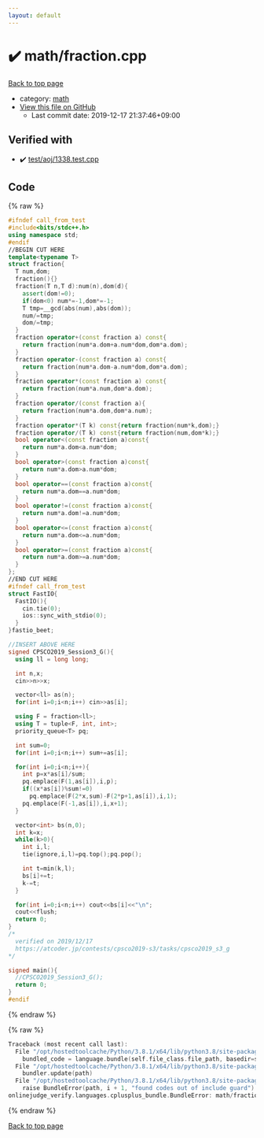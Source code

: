```yaml
---
layout: default
---
```


<!-- mathjax config similar to math.stackexchange -->
<script type="text/javascript" async
  src="https://cdnjs.cloudflare.com/ajax/libs/mathjax/2.7.5/MathJax.js?config=TeX-MML-AM_CHTML">
</script>
<script type="text/x-mathjax-config">
  MathJax.Hub.Config({
    TeX: { equationNumbers: { autoNumber: "AMS" }},
    tex2jax: {
      inlineMath: [ ['$','$'] ],
      processEscapes: true
    },
    "HTML-CSS": { matchFontHeight: false },
    displayAlign: "left",
    displayIndent: "2em"
  });
</script>

<script type="text/javascript" src="https://cdnjs.cloudflare.com/ajax/libs/jquery/3.4.1/jquery.min.js"></script>
<script src="https://cdn.jsdelivr.net/npm/jquery-balloon-js@1.1.2/jquery.balloon.min.js" integrity="sha256-ZEYs9VrgAeNuPvs15E39OsyOJaIkXEEt10fzxJ20+2I=" crossorigin="anonymous"></script>
<script type="text/javascript" src="../../assets/js/copy-button.js"></script>
<link rel="stylesheet" href="../../assets/css/copy-button.css" />


# :heavy_check_mark: math/fraction.cpp

<a href="../../index.html">Back to top page</a>

* category: <a href="../../index.html#7e676e9e663beb40fd133f5ee24487c2">math</a>
* <a href="{{ site.github.repository_url }}/blob/master/math/fraction.cpp">View this file on GitHub</a>
    - Last commit date: 2019-12-17 21:37:46+09:00




## Verified with

* :heavy_check_mark: <a href="../../verify/test/aoj/1338.test.cpp.html">test/aoj/1338.test.cpp</a>


## Code

<a id="unbundled"></a>
{% raw %}
```cpp
#ifndef call_from_test
#include<bits/stdc++.h>
using namespace std;
#endif
//BEGIN CUT HERE
template<typename T>
struct fraction{
  T num,dom;
  fraction(){}
  fraction(T n,T d):num(n),dom(d){
    assert(dom!=0);
    if(dom<0) num*=-1,dom*=-1;
    T tmp=__gcd(abs(num),abs(dom));
    num/=tmp;
    dom/=tmp;
  }
  fraction operator+(const fraction a) const{
    return fraction(num*a.dom+a.num*dom,dom*a.dom);
  }
  fraction operator-(const fraction a) const{
    return fraction(num*a.dom-a.num*dom,dom*a.dom);
  }
  fraction operator*(const fraction a) const{
    return fraction(num*a.num,dom*a.dom);
  }
  fraction operator/(const fraction a){
    return fraction(num*a.dom,dom*a.num);
  }
  fraction operator*(T k) const{return fraction(num*k,dom);}
  fraction operator/(T k) const{return fraction(num,dom*k);}
  bool operator<(const fraction a)const{
    return num*a.dom<a.num*dom;
  }
  bool operator>(const fraction a)const{
    return num*a.dom>a.num*dom;
  }
  bool operator==(const fraction a)const{
    return num*a.dom==a.num*dom;
  }
  bool operator!=(const fraction a)const{
    return num*a.dom!=a.num*dom;
  }
  bool operator<=(const fraction a)const{
    return num*a.dom<=a.num*dom;
  }
  bool operator>=(const fraction a)const{
    return num*a.dom>=a.num*dom;
  }
};
//END CUT HERE
#ifndef call_from_test
struct FastIO{
  FastIO(){
    cin.tie(0);
    ios::sync_with_stdio(0);
  }
}fastio_beet;

//INSERT ABOVE HERE
signed CPSCO2019_Session3_G(){
  using ll = long long;

  int n,x;
  cin>>n>>x;

  vector<ll> as(n);
  for(int i=0;i<n;i++) cin>>as[i];

  using F = fraction<ll>;
  using T = tuple<F, int, int>;
  priority_queue<T> pq;

  int sum=0;
  for(int i=0;i<n;i++) sum+=as[i];

  for(int i=0;i<n;i++){
    int p=x*as[i]/sum;
    pq.emplace(F(1,as[i]),i,p);
    if((x*as[i])%sum!=0)
      pq.emplace(F(2*x,sum)-F(2*p+1,as[i]),i,1);
    pq.emplace(F(-1,as[i]),i,x+1);
  }

  vector<int> bs(n,0);
  int k=x;
  while(k>0){
    int i,l;
    tie(ignore,i,l)=pq.top();pq.pop();

    int t=min(k,l);
    bs[i]+=t;
    k-=t;
  }

  for(int i=0;i<n;i++) cout<<bs[i]<<"\n";
  cout<<flush;
  return 0;
}
/*
  verified on 2019/12/17
  https://atcoder.jp/contests/cpsco2019-s3/tasks/cpsco2019_s3_g
*/

signed main(){
  //CPSCO2019_Session3_G();
  return 0;
}
#endif

```
{% endraw %}

<a id="bundled"></a>
{% raw %}
```cpp
Traceback (most recent call last):
  File "/opt/hostedtoolcache/Python/3.8.1/x64/lib/python3.8/site-packages/onlinejudge_verify/docs.py", line 343, in write_contents
    bundled_code = language.bundle(self.file_class.file_path, basedir=self.cpp_source_path)
  File "/opt/hostedtoolcache/Python/3.8.1/x64/lib/python3.8/site-packages/onlinejudge_verify/languages/cplusplus.py", line 63, in bundle
    bundler.update(path)
  File "/opt/hostedtoolcache/Python/3.8.1/x64/lib/python3.8/site-packages/onlinejudge_verify/languages/cplusplus_bundle.py", line 151, in update
    raise BundleError(path, i + 1, "found codes out of include guard")
onlinejudge_verify.languages.cplusplus_bundle.BundleError: math/fraction.cpp: line 5: found codes out of include guard

```
{% endraw %}

<a href="../../index.html">Back to top page</a>

